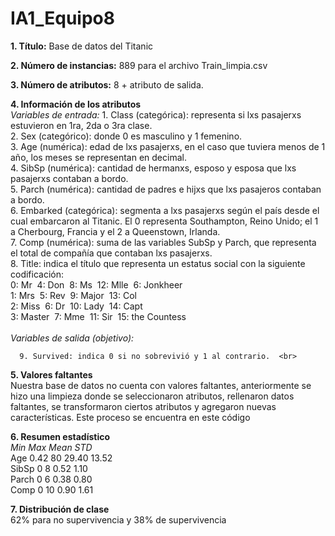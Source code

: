 # IA1_Equipo8
**1. Título:** Base de datos del Titanic
   
**2. Número de instancias:** 889 para el archivo Train_limpia.csv
   
**3. Número de atributos:** 8 + atributo de salida.
   
**4. Información de los atributos**   <br>
   *Variables de entrada:*
  	1. Class (categórica): representa si lxs pasajerxs estuvieron en 1ra, 2da o 3ra clase. <br>
	2.  Sex (categórico): donde 0 es masculino y 1 femenino.<br>
	3. Age (numérica): edad de lxs pasajerxs, en el caso que tuviera menos de 1 año, los meses se representan en decimal. <br>
	4. SibSp (numérica): cantidad de hermanxs, esposo y esposa que lxs pasajerxs contaban a bordo. <br>
	5. Parch (numérica): cantidad de padres e hijxs que lxs pasajeros contaban a bordo. <br>
	6. Embarked (categórica): segmenta a lxs pasajerxs según el país desde el cual embarcaron al Titanic. El 0 representa Southampton, Reino Unido; el 1 a Cherbourg, Francia y el 2 a Queenstown, Irlanda. <br>
	7. Comp (numérica): suma de las variables SubSp y Parch, que representa el total de compañía que contaban lxs pasajerxs. <br>
	8. Title: indica el título que representa un estatus social con la siguiente codificación: <br>
          0: Mr&nbsp;&nbsp;4: Don&nbsp;&nbsp;8: Ms&nbsp;&nbsp;12: Mlle&nbsp;&nbsp;6: Jonkheer  <br>
          1: Mrs&nbsp;&nbsp;5: Rev&nbsp;&nbsp;9: Major&nbsp;&nbsp;13: Col  <br>
          2: Miss&nbsp;&nbsp;6: Dr&nbsp;&nbsp;10: Lady&nbsp;&nbsp;14: Capt  <br>
          3: Master&nbsp;&nbsp;7: Mme&nbsp;&nbsp;11: Sir&nbsp;&nbsp;15: the Countess<br>   
   *Variables de salida (objetivo):*  <br>
   
      9. Survived: indica 0 si no sobrevivió y 1 al contrario.  <br>
**5. Valores faltantes**  <br>
Nuestra base de datos no cuenta con valores faltantes, anteriormente se hizo una limpieza donde se seleccionaron atributos, rellenaron datos faltantes, se transformaron ciertos atributos y agregaron nuevas características. Este proceso se encuentra en este código  <br>

**6. Resumen estadístico**  <br>
		*Min      Max     Mean 	  STD*  <br>
Age		0.42	  80      29.40	  13.52   <br>
SibSp		0	  8	  0.52	  1.10  <br>
Parch		0	  6	  0.38	  0.80  <br>
Comp		0	  10      0.90	  1.61  <br>

**7. Distribución de clase**  
62% para no supervivencia y 38% de supervivencia

